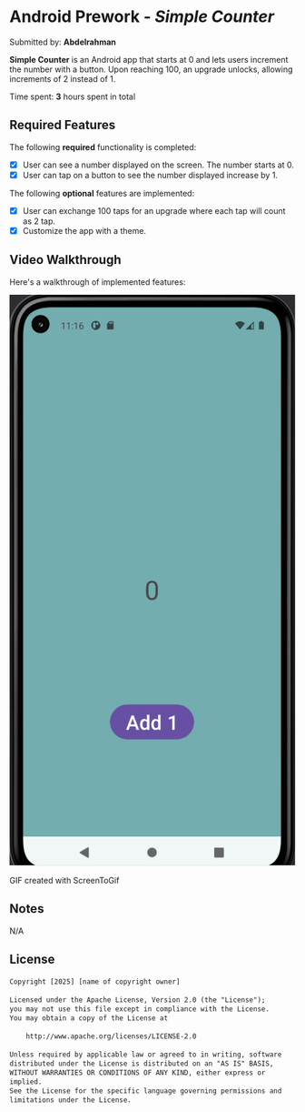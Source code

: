 # Android Prework - *Simple Counter*

Submitted by: **Abdelrahman**

**Simple Counter** is an Android app that starts at 0 and lets users increment the number with a button. Upon reaching 100, an upgrade unlocks, allowing increments of 2 instead of 1.

Time spent: **3** hours spent in total

## Required Features

The following **required** functionality is completed:

* [x] User can see a number displayed on the screen. The number starts at 0.
* [x] User can tap on a button to see the number displayed increase by 1.

The following **optional** features are implemented:

* [x] User can exchange 100 taps for an upgrade where each tap will count as 2 tap.
* [x] Customize the app with a theme.

## Video Walkthrough

Here's a walkthrough of implemented features:

<img src='SimpleCounter.gif' title='Video Walkthrough' width='' alt='Video Walkthrough' />

<!-- Replace this with whatever GIF tool you used! -->
GIF created with ScreenToGif  
<!-- Recommended tools:
[Kap](https://getkap.co/) for macOS
[ScreenToGif](https://www.screentogif.com/) for Windows
[peek](https://github.com/phw/peek) for Linux. -->

## Notes

N/A

## License

    Copyright [2025] [name of copyright owner]

    Licensed under the Apache License, Version 2.0 (the "License");
    you may not use this file except in compliance with the License.
    You may obtain a copy of the License at

        http://www.apache.org/licenses/LICENSE-2.0

    Unless required by applicable law or agreed to in writing, software
    distributed under the License is distributed on an "AS IS" BASIS,
    WITHOUT WARRANTIES OR CONDITIONS OF ANY KIND, either express or implied.
    See the License for the specific language governing permissions and
    limitations under the License.
